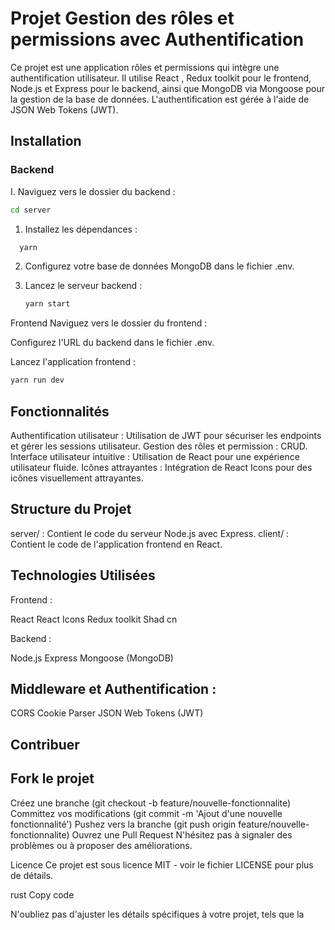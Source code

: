# Projet Gestion des rôles et permissions avec Authentification

Ce projet est une application rôles et permissions qui intègre une authentification utilisateur. Il utilise React , Redux toolkit pour le frontend, Node.js et Express pour le backend, ainsi que MongoDB via Mongoose pour la gestion de la base de données. L'authentification est gérée à l'aide de JSON Web Tokens (JWT).

## Installation

### Backend

I. Naviguez vers le dossier du backend :

   ```bash
   cd server 
   ```

1. Installez les dépendances :

 ```bash
   yarn
   ```


2. Configurez votre base de données MongoDB dans le fichier .env.

3. Lancez le serveur backend :

    ```bash
    yarn start
    ```

Frontend
Naviguez vers le dossier du frontend :


Configurez l'URL du backend dans le fichier .env.

Lancez l'application frontend :

   ```bash
   yarn run dev
   ```
## Fonctionnalités
Authentification utilisateur : Utilisation de JWT pour sécuriser les endpoints et gérer les sessions utilisateur.
Gestion des rôles et permission : CRUD.
Interface utilisateur intuitive : Utilisation de React pour une expérience utilisateur fluide.
Icônes attrayantes : Intégration de React Icons pour des icônes visuellement attrayantes.
## Structure du Projet


server/ : Contient le code du serveur Node.js avec Express.
client/ : Contient le code de l'application frontend en React.
## Technologies Utilisées
Frontend :

React
React Icons
Redux toolkit
Shad cn

Backend :

Node.js
Express
Mongoose (MongoDB)
## Middleware et Authentification :

CORS
Cookie Parser
JSON Web Tokens (JWT)
## Contribuer
## Fork le projet

Créez une branche (git checkout -b feature/nouvelle-fonctionnalite)
Committez vos modifications (git commit -m 'Ajout d'une nouvelle fonctionnalité')
Pushez vers la branche (git push origin feature/nouvelle-fonctionnalite)
Ouvrez une Pull Request
N'hésitez pas à signaler des problèmes ou à proposer des améliorations.

Licence
Ce projet est sous licence MIT - voir le fichier LICENSE pour plus de détails.

rust
Copy code

N'oubliez pas d'ajuster les détails spécifiques à votre projet, tels que la
